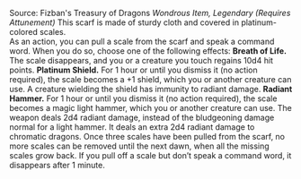 Source: Fizban's Treasury of Dragons
*Wondrous Item, Legendary (Requires Attunement)*
This scarf is made of sturdy cloth and covered in platinum-colored scales.  
As an action, you can pull a scale from the scarf and speak a command word. When you do so, choose one of the following effects:
**Breath of Life.** The scale disappears, and you or a creature you touch regains 10d4 hit points.
**Platinum Shield.** For 1 hour or until you dismiss it (no action required), the scale becomes a +1 shield, which you or another creature can use. A creature wielding the shield has immunity to radiant damage.
**Radiant Hammer.** For 1 hour or until you dismiss it (no action required), the scale becomes a magic light hammer, which you or another creature can use. The weapon deals 2d4 radiant damage, instead of the bludgeoning damage normal for a light hammer. It deals an extra 2d4 radiant damage to chromatic dragons.
Once three scales have been pulled from the scarf, no more scales can be removed until the next dawn, when all the missing scales grow back. If you pull off a scale but don’t speak a command word, it disappears after 1 minute.